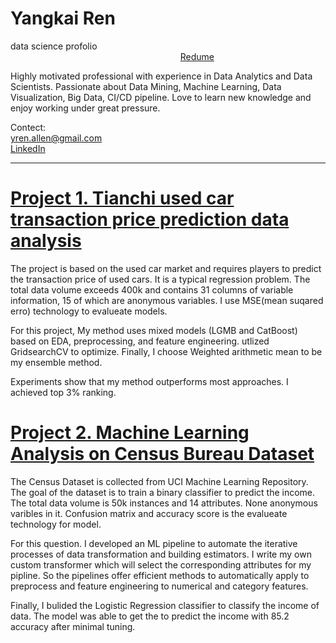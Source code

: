 # Yangkai Ren 
data science profolio &nbsp; &nbsp; &nbsp; &nbsp; &nbsp; &nbsp; &nbsp; &nbsp; &nbsp; &nbsp; &nbsp; &nbsp; &nbsp; &nbsp; &nbsp; &nbsp; &nbsp; &nbsp; &nbsp; &nbsp; &nbsp; &nbsp; &nbsp; &nbsp; &nbsp; &nbsp; &nbsp; &nbsp; &nbsp; &nbsp; &nbsp; &nbsp; &nbsp; &nbsp; &nbsp; &nbsp; &nbsp; &nbsp; &nbsp; &nbsp; &nbsp; &nbsp; &nbsp; &nbsp; &nbsp; &nbsp; &nbsp; &nbsp; &nbsp; &nbsp; &nbsp; &nbsp; &nbsp; &nbsp; &nbsp; &nbsp; &nbsp; &nbsp; &nbsp; &nbsp; &nbsp; &nbsp; &nbsp; &nbsp; &nbsp; &nbsp; &nbsp; &nbsp; &nbsp; &nbsp; &nbsp; &nbsp; &nbsp; &nbsp; &nbsp; &nbsp; &nbsp; &nbsp; &nbsp; &nbsp; &nbsp;[Redume](https://drive.google.com/drive/my-drive)

Highly motivated professional with experience in Data Analytics and Data Scientists. Passionate about Data Mining, Machine Learning, Data Visualization, Big Data, CI/CD pipeline. Love to learn new knowledge and enjoy working under great pressure.

Contect:    
yren.allen@gmail.com    
[LinkedIn](https://www.linkedin.com/in/yangkai-ren-441b64145/)    
    
________________________________________________________________________________________________________________________________________________________________

# [Project 1. Tianchi used car transaction price prediction data analysis](https://github.com/YangkaiRen/used_car_DA)


The project is based on the used car market and requires players to predict the transaction price of used cars. It is a typical regression problem. The total data volume exceeds 400k and contains 31 columns of variable information, 15 of which are anonymous variables. I use MSE(mean suqared erro) technology to evalueate models.    

For this project, My method uses mixed models (LGMB and CatBoost) based on EDA, preprocessing, and feature engineering. utlized GridsearchCV to optimize. Finally, I choose Weighted arithmetic mean to be my ensemble method.  

Experiments show that my method outperforms most approaches. I achieved top 3% ranking.



# [Project 2. Machine Learning Analysis on Census Bureau Dataset](https://github.com/YangkaiRen/Census-Bureau)


The Census Dataset is collected from UCI Machine Learning Repository. The goal of the dataset is to train a binary classifier to predict the income. The total data volume is 50k instances and 14 attributes. None anonymous varibles in it.  Confusion matrix and accuracy score is the evalueate technology for model.

For this question. I developed an ML pipeline to automate the iterative processes of data transformation and building estimators. I write my own custom transformer which will select the corresponding attributes for my pipline. So the pipelines offer efficient methods to automatically apply to preprocess and feature engineering to numerical and category features. 

Finally, I bulided the Logistic Regression classifier to classify the income of data. The model was able to get the to predict the income with 85.2 accuracy after minimal tuning. 

  


